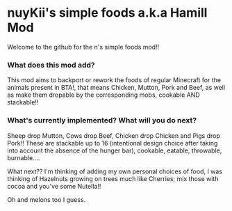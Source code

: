 # nuyKii's simple foods a.k.a Hamill Mod

Welcome to the github for the n's simple foods mod!!

### What does this mod add?

This mod aims to backport or rework the foods of regular Minecraft for the animals present in BTA!, that means Chicken, Mutton, Pork and Beef, as well as make them dropable by the corresponding mobs, cookable AND stackable!!

### What's currently implemented? What will you do next?

Sheep drop Mutton, Cows drop Beef, Chicken drop Chicken and Pigs drop Pork!! These are stackable up to 16 (intentional design choice after taking into account the absence of the hunger bar), cookable, eatable, throwable, burnable....

What next?? I'm thinking of adding my own personal choices of food, I was thinking of Hazelnuts growing on trees much like Cherries; mix those with cocoa and you've some Nutella!!

Oh and melons too I guess.
